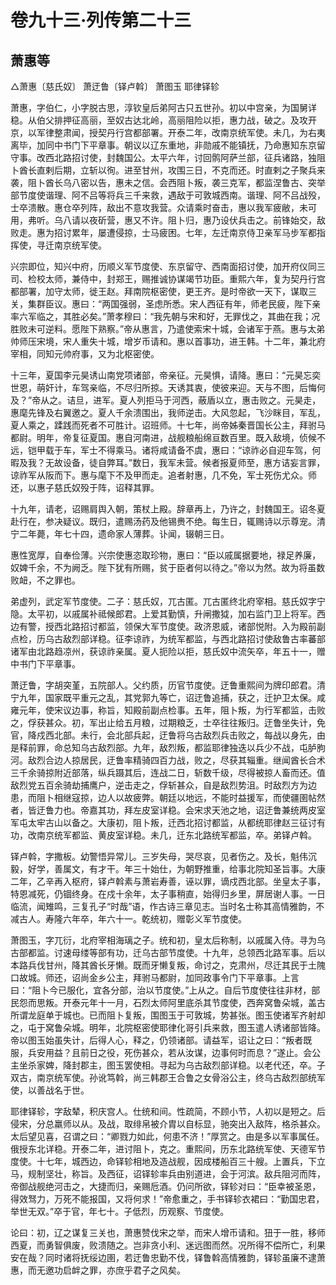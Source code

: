 # 卷九十三·列传第二十三

## 萧惠等

△萧惠〔慈氏奴〕 萧迂鲁〔铎卢斡〕 萧图玉 耶律铎轸

萧惠，字伯仁，小字脱古思，淳钦皇后弟阿古只五世孙。初以中宫亲，为国舅详稳。从伯父排押征高丽，至奴古达北岭，高丽阻险以拒，惠力战，破之。及攻开京，以军律整肃闻，授契丹行宫都部署。开泰二年，改南京统军使。未几，为右夷离毕，加同中书门下平章事。朝议以辽东重地，非勋戚不能镇抚，乃命惠知东京留守事。改西北路招讨使，封魏国公。太平六年，讨回鹘阿萨兰部，征兵诸路，独阻卜酋长直剌后期，立斩以徇。进至甘州，攻围三日，不克而还。时直剌之子聚兵来袭，阻卜酋长乌八密以告，惠未之信。会西阻卜叛，袭三克军，都监涅鲁古、突举部节度使谐理、阿不吕等将兵三千来救，遇敌于可敦城西南。谐理、阿不吕战殁，士卒溃散。惠仓卒列阵，敌出不意攻我营。众请乘时奋击，惠以我军疲敝，未可用，弗听。乌八请以夜斫营，惠又不许。阻卜归，惠乃设伏兵击之。前锋始交，敌败走。惠为招讨累年，屡遭侵掠，士马疲困。七年，左迁南京侍卫亲军马步军都指挥使，寻迁南京统军使。

兴宗即位，知兴中府，历顺义军节度使、东京留守、西南面招讨使，加开府仪同三司、检校太师，兼侍中，封郑王，赐推诚协谋竭节功臣。重熙六年，复为契丹行宫都部署，加守太师，徙王赵。拜南院枢密使，更王齐。是时帝欲一天下，谋取三关，集群臣议。惠曰：“两国强弱，圣虑所悉。宋人西征有年，师老民疲，陛下亲率六军临之，其胜必矣。”萧孝穆曰：“我先朝与宋和好，无罪伐之，其曲在我；况胜败未可逆料。愿陛下熟察。”帝从惠言，乃遣使索宋十城，会诸军于燕。惠与太弟帅师压宋境，宋人重失十城，增岁币请和。惠以首事功，进王韩。十二年，兼北府宰相，同知元帅府事，又为北枢密使。

十三年，夏国李元昊诱山南党项诸部，帝亲征。元昊惧，请降。惠曰：“元昊忘奕世恩，萌奸计，车驾亲临，不尽归所掠。天诱其衷，使彼来迎。天与不图，后悔何及？”帝从之。诘旦，进军。夏人列拒马于河西，蔽盾以立，惠击败之。元昊走，惠麾先锋及右翼邀之。夏人千余溃围出，我师逆击。大风忽起，飞沙眯目，军乱，夏人乘之，蹂践而死者不可胜计。诏班师。十七年，尚帝姊秦晋国长公主，拜驸马都尉。明年，帝复征夏国。惠自河南进，战舰粮船绵亘数百里。既入敌境，侦候不远，铠甲载于车，军士不得乘马。诸将咸请备不虞，惠曰：“谅祚必自迎车驾，何暇及我？无故设备，徒自弊耳。”数日，我军未营。候者报夏师至，惠方诘妄言罪，谅祚军从阪而下。惠与麾下不及甲而走。追者射惠，几不免，军士死伤尤众。师还，以惠子慈氏奴殁于阵，诏释其罪。

十九年，请老，诏赐肩舆入朝，策杖上殿。辞章再上，乃许之，封魏国王。诏冬夏赴行在，参决疑议。既归，遣赐汤药及他锡赉不绝。每生日，辄赐诗以示尊宠。清宁二年薨，年七十四，遗命家人薄葬。讣闻，辍朝三日。

惠性宽厚，自奉俭薄。兴宗使惠恣取珍物，惠曰：“臣以戚属据要地，禄足养廉，奴婢千余，不为阙乏。陛下犹有所赐，贫于臣者何以待之。”帝以为然。故为将虽数败衄，不之罪也。

弟虚列，武定军节度使。二子：慈氏奴，兀古匿。兀古匿终北府宰相。慈氏奴字宁隐。太平初，以戚属补祗候郎君。上爱其勤慎，升闸撒狘，加右监门卫上将军。西边有警，授西北路招讨都监，领保大军节度使。政济恩威，诸部悦附。入为殿前副点检，历乌古敌烈部详稳。征李谅祚，为统军都监，与西北路招讨使敌鲁古率蕃部诸军由北路趋凉州，获谅祚亲属。夏人扼险以拒，慈氏奴中流矢卒，年五十一，赠中书门下平章事。

萧迂鲁，字胡突堇，五院部人。父约质，历官节度使。迂鲁重熙间为牌印郎君。清宁九年，国家既平重元之乱，其党郭九等亡，诏迂鲁追捕，获之，迁护卫太保。咸雍元年，使宋议边事，称旨，知殿前副点检事。五年，阻卜叛，为行军都监，击败之，俘获甚众。初，军出止给五月粮，过期粮乏，士卒往往叛归。迂鲁坐失计，免官，降戍西北部。未行，会北部兵起，迂鲁将乌古敌烈兵击败之，每战以身先，由是释前罪，命总知乌古敌烈部。九年，敌烈叛，都监耶律独迭以兵少不战，屯胪朐河。敌烈合边人掠居民，迂鲁率精骑四百力战，败之，尽获其辎重。继闻酋长合术三千余骑掠附近部落，纵兵蹑其后，连战二日，斩数千级，尽得被掠人畜而还。值敌烈党五百余骑劫捕鹰户，逆击走之，俘斩甚众，自是敌烈势沮。时敌烈方为边患，而阻卜相继寇掠，边人以故疲弊。朝廷以地远，不能时益援军，而使疆圉帖然者，皆迂鲁力也。帝嘉其功，拜左皮室详稳。会宋求天池之地，诏迂鲁兼统两皮室军屯太牢古山以备之。大康初，阻卜叛，迁西北招讨都监，从都统耶律赵三征讨有功，改南京统军都监、黄皮室详稳。未几，迁东北路统军都监，卒。弟铎卢斡。

铎卢斡，字撒板。幼警悟异常儿。三岁失母，哭尽哀，见者伤之。及长，魁伟沉毅，好学，善属文，有才干。年三十始仕，为朝野推重，给事北院知圣旨事。大康二年，乙辛再入枢府，铎卢斡素与萧岩寿善，诬以罪，谪戍西北部。坐皇太子事，特恩减死，仍锢终身。在戍十余年，太子事稍直，始得归乡里，屏居谢人事。一日临流，闻雉鸣，三复孔子“时哉”语，作古诗三章见志。当时名士称其高情雅韵，不减古人。寿隆六年卒，年六十一。乾统初，赠彰义军节度使。

萧图玉，字兀衍，北府宰相海璃之子。统和初，皇太后称制，以戚属入侍。寻为乌古部都监。讨速母缕等部有功，迁乌古部节度使。十九年，总领西北路军事。后以本路兵伐甘州，降其酋长牙懒。既而牙懒复叛，命讨之，克肃州，尽迁其民于土隗口故城。师还，诏尚金乡公主，拜驸马都尉，加同政事令门下平章事。上言曰：“阻卜今已服化，宜各分部，治以节度使。”上从之。自后节度使往往非材，部民怨而思叛。开泰元年十一月，石烈太师阿里底杀其节度使，西奔窝鲁朵城，盖古所谓龙庭单于城也。已而阻卜复叛，围图玉于可敦城，势甚张。图玉使诸军齐射却之，屯于窝鲁朵城。明年，北院枢密使耶律化哥引兵来救，图玉遣人诱诸部皆降。帝以图玉始虽失计，后得人心，释之，仍领诸部。请益军，诏让之曰：“叛者既服，兵安用益？且前日之役，死伤甚众，若从汝谋，边事何时而息？”遂止。会公主坐杀家婢，降封郡主，图玉罢使相。寻起为乌古敌烈部详稳。以老代还，卒。子双古，南京统军使。孙讹笃斡，尚三韩郡王合鲁之女骨浴公主，终乌古敌烈部统军使，以善战名于世。

耶律铎轸，字敌辇，积庆宫人。仕统和间。性疏简，不顾小节，人初以是短之。后侵宋，分总羸师以从。及战，取绯帛被介胄以自标显，驰突出入敌阵，格杀甚众。太后望见喜，召谓之曰：“卿戮力如此，何患不济！”厚赏之。由是多以军事属任。俄授东北详稳。开泰二年，进讨阻卜，克之。重熙间，历东北路统军使、天德军节度使。十七年，城西边，命铎轸相地及造战舰，因成楼船百三十艘。上置兵，下立马，规制坚壮，称旨。及西征，诏铎轸率兵由别道进，会于河滨。敌兵阻河而阵，帝御战舰绝河击之，大捷而归，亲赐卮酒。仍问所欲，铎轸对曰：“臣幸被圣恩，得效驽力，万死不能报国，又将何求！”帝愈重之，手书铎轸衣裙曰：“勤国忠君，举世无双。”卒于官，年七十。子低烈，历观察、节度使。

论曰：初，辽之谋复三关也，萧惠赞伐宋之举，而宋人增币请和。狃于一胜，移师西夏，而勇智俱废，败溃随之。岂非贪小利、迷远图而然。况所得不偿所亡，利果安在哉？同时诸将抚绥边圉，若迂鲁忠勤不伐，铎鲁斡高情雅韵，铎轸虽廉不逮萧惠，而无邀功启衅之罪，亦庶乎君子之风矣。
